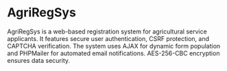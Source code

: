 # AgriRegSys
AgriRegSys is a web-based registration system for agricultural service applicants. It features secure user authentication, CSRF protection, and CAPTCHA verification. The system uses AJAX for dynamic form population and PHPMailer for automated email notifications. AES-256-CBC encryption ensures data security. 
